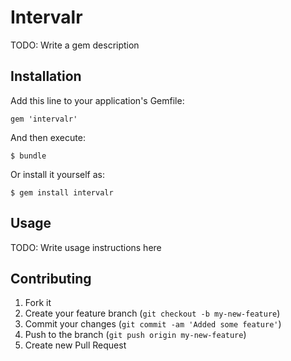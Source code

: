 # Intervalr

TODO: Write a gem description

## Installation

Add this line to your application's Gemfile:

    gem 'intervalr'

And then execute:

    $ bundle

Or install it yourself as:

    $ gem install intervalr

## Usage

TODO: Write usage instructions here

## Contributing

1. Fork it
2. Create your feature branch (`git checkout -b my-new-feature`)
3. Commit your changes (`git commit -am 'Added some feature'`)
4. Push to the branch (`git push origin my-new-feature`)
5. Create new Pull Request
